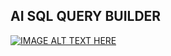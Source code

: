 ## AI SQL QUERY BUILDER

[![IMAGE ALT TEXT HERE](https://img.youtube.com/vi/Mgsihc9l-q8/0.jpg)](https://www.youtube.com/watch?v=Mgsihc9l-q8)
